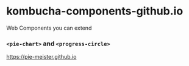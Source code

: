 # kombucha-components-github.io
Web Components you can extend


### ``<pie-chart>`` and ``<progress-circle>``

https://pie-meister.github.io

